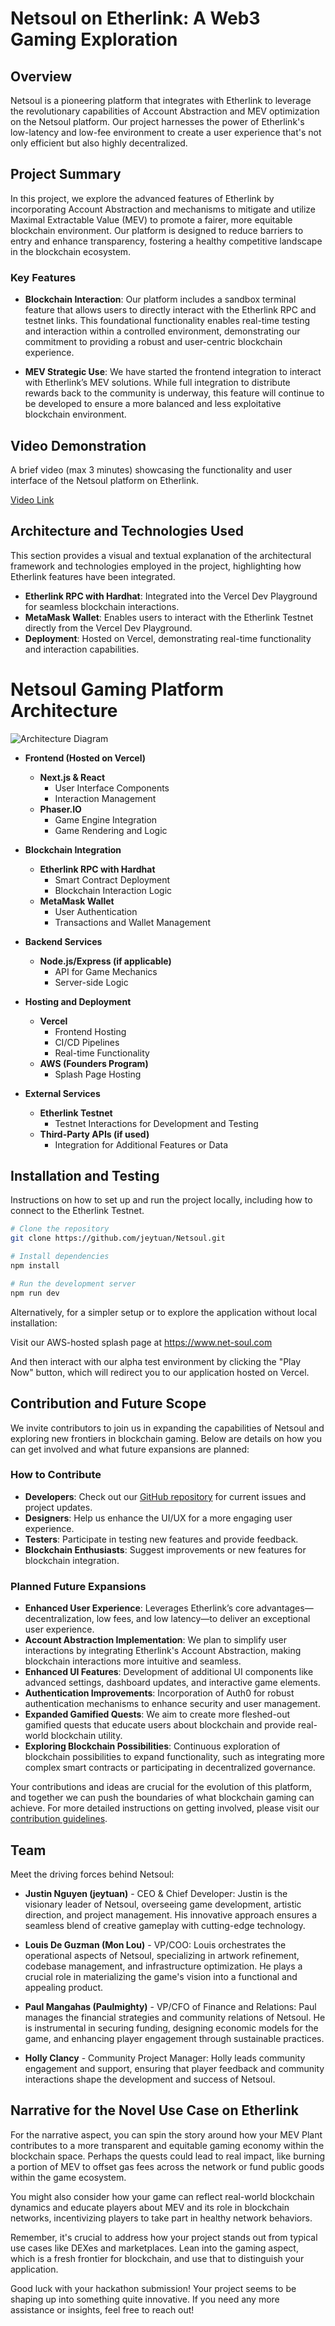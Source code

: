 # Netsoul on Etherlink: A Web3 Gaming Exploration

## Overview

Netsoul is a pioneering platform that integrates with Etherlink to leverage the revolutionary capabilities of Account Abstraction and MEV optimization on the Netsoul platform. Our project harnesses the power of Etherlink's low-latency and low-fee environment to create a user experience that's not only efficient but also highly decentralized.

## Project Summary

In this project, we explore the advanced features of Etherlink by incorporating Account Abstraction and mechanisms to mitigate and utilize Maximal Extractable Value (MEV) to promote a fairer, more equitable blockchain environment. Our platform is designed to reduce barriers to entry and enhance transparency, fostering a healthy competitive landscape in the blockchain ecosystem.

### Key Features
- **Blockchain Interaction**: Our platform includes a sandbox terminal feature that allows users to directly interact with the Etherlink RPC and testnet links. This foundational functionality enables real-time testing and interaction within a controlled environment, demonstrating our commitment to providing a robust and user-centric blockchain experience.

- **MEV Strategic Use**: We have started the frontend integration to interact with Etherlink’s MEV solutions. While full integration to distribute rewards back to the community is underway, this feature will continue to be developed to ensure a more balanced and less exploitative blockchain environment.

## Video Demonstration

A brief video (max 3 minutes) showcasing the functionality and user interface of the Netsoul platform on Etherlink.

[Video Link](#)

## Architecture and Technologies Used

This section provides a visual and textual explanation of the architectural framework and technologies employed in the project, highlighting how Etherlink features have been integrated.

- **Etherlink RPC with Hardhat**: Integrated into the Vercel Dev Playground for seamless blockchain interactions.
- **MetaMask Wallet**: Enables users to interact with the Etherlink Testnet directly from the Vercel Dev Playground.
- **Deployment**: Hosted on Vercel, demonstrating real-time functionality and interaction capabilities.


# Netsoul Gaming Platform Architecture
![Architecture Diagram](#)  <!-- Add your diagram image link here -->
- **Frontend (Hosted on Vercel)**
  - **Next.js & React**
    - User Interface Components
    - Interaction Management
  - **Phaser.IO**
    - Game Engine Integration
    - Game Rendering and Logic

- **Blockchain Integration**
  - **Etherlink RPC with Hardhat**
    - Smart Contract Deployment
    - Blockchain Interaction Logic
  - **MetaMask Wallet**
    - User Authentication
    - Transactions and Wallet Management

- **Backend Services**
  - **Node.js/Express (if applicable)**
    - API for Game Mechanics
    - Server-side Logic

- **Hosting and Deployment**
  - **Vercel**
    - Frontend Hosting
    - CI/CD Pipelines
    - Real-time Functionality
  - **AWS (Founders Program)**
    - Splash Page Hosting

- **External Services**
  - **Etherlink Testnet**
    - Testnet Interactions for Development and Testing
  - **Third-Party APIs (if used)**
    - Integration for Additional Features or Data




## Installation and Testing

Instructions on how to set up and run the project locally, including how to connect to the Etherlink Testnet.


```bash
# Clone the repository
git clone https://github.com/jeytuan/Netsoul.git

# Install dependencies
npm install

# Run the development server
npm run dev
```

Alternatively, for a simpler setup or to explore the application without local installation:

Visit our AWS-hosted splash page at https://www.net-soul.com

And then interact with our alpha test environment by clicking the "Play Now" button, which will redirect you to our application hosted on Vercel.


## Contribution and Future Scope

We invite contributors to join us in expanding the capabilities of Netsoul and exploring new frontiers in blockchain gaming. Below are details on how you can get involved and what future expansions are planned:

### How to Contribute

- **Developers**: Check out our [GitHub repository](https://github.com/jeytuan/Netsoul) for current issues and project updates.
- **Designers**: Help us enhance the UI/UX for a more engaging user experience.
- **Testers**: Participate in testing new features and provide feedback.
- **Blockchain Enthusiasts**: Suggest improvements or new features for blockchain integration.

### Planned Future Expansions
- **Enhanced User Experience**: Leverages Etherlink’s core advantages—decentralization, low fees, and low latency—to deliver an exceptional user experience.
- **Account Abstraction Implementation**: We plan to simplify user interactions by integrating Etherlink's Account Abstraction, making blockchain interactions more intuitive and seamless.
- **Enhanced UI Features**: Development of additional UI components like advanced settings, dashboard updates, and interactive game elements.
- **Authentication Improvements**: Incorporation of Auth0 for robust authentication mechanisms to enhance security and user management.
- **Expanded Gamified Quests**: We aim to create more fleshed-out gamified quests that educate users about blockchain and provide real-world blockchain utility.
- **Exploring Blockchain Possibilities**: Continuous exploration of blockchain possibilities to expand functionality, such as integrating more complex smart contracts or participating in decentralized governance.

Your contributions and ideas are crucial for the evolution of this platform, and together we can push the boundaries of what blockchain gaming can achieve. For more detailed instructions on getting involved, please visit our [contribution guidelines](https://github.com/jeytuan/Netsoul/CONTRIBUTING.md).



## Team

Meet the driving forces behind Netsoul:

- **Justin Nguyen (jeytuan)** - CEO & Chief Developer: Justin is the visionary leader of Netsoul, overseeing game development, artistic direction, and project management. His innovative approach ensures a seamless blend of creative gameplay with cutting-edge technology.

- **Louis De Guzman (Mon Lou)** - VP/COO: Louis orchestrates the operational aspects of Netsoul, specializing in artwork refinement, codebase management, and infrastructure optimization. He plays a crucial role in materializing the game's vision into a functional and appealing product.

- **Paul Mangahas (Paulmighty)** - VP/CFO of Finance and Relations: Paul manages the financial strategies and community relations of Netsoul. He is instrumental in securing funding, designing economic models for the game, and enhancing player engagement through sustainable practices.

- **Holly Clancy** - Community Project Manager: Holly leads community engagement and support, ensuring that player feedback and community interactions shape the development and success of Netsoul.





## Narrative for the Novel Use Case on Etherlink
For the narrative aspect, you can spin the story around how your MEV Plant contributes to a more transparent and equitable gaming economy within the blockchain space. Perhaps the quests could lead to real impact, like burning a portion of MEV to offset gas fees across the network or fund public goods within the game ecosystem.

You might also consider how your game can reflect real-world blockchain dynamics and educate players about MEV and its role in blockchain networks, incentivizing players to take part in healthy network behaviors.

Remember, it's crucial to address how your project stands out from typical use cases like DEXes and marketplaces. Lean into the gaming aspect, which is a fresh frontier for blockchain, and use that to distinguish your application.

Good luck with your hackathon submission! Your project seems to be shaping up into something quite innovative. If you need any more assistance or insights, feel free to reach out!